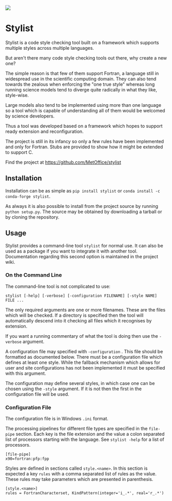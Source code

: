 ![](https://github.com/MetOffice/stylist/workflows/Python%20package/badge.svg)

# Stylist

Stylist is a code style checking tool built on a framework which supports
multiple styles across multiple languages.

But aren't there many code style checking tools out there, why create a new
one?

The simple reason is that few of them support Fortran, a language still in
widespread use in the scientific computing domain. They can also tend towards
the zealous when enforcing the "one true style" whereas long running science
models tend to diverge quite radically in what they like, style-wise.

Large models also tend to be implemented using more than one language so a
tool which is capable of understanding all of them would be welcomed by
science developers.

Thus a tool was developed based on a framework which hopes to support ready
extension and reconfiguration.

The project is still in its infancy so only a few rules have been implemented
and only for Fortran. Stubs are provided to show how it might be extended to
support C.

Find the project at https://github.com/MetOffice/stylist

## Installation

Installation can be as simple as `pip install stylist` or
`conda install -c conda-forge stylist`.

As always it is also possible to install from the project source by running
`python setup.py`. The source may be obtained by downloading a tarball or by
cloning the repository.

## Usage

Stylist provides a command-line tool `stylist` for normal use. It can also be
used as a package if you want to integrate it with another tool. Documentation
regarding this second option is maintained in the project wiki.

### On the Command Line

The command-line tool is not complicated to use:

 `stylist [-help] [-verbose]
          [-configuration FILENAME]
          [-style NAME]
          FILE ...`

The only required arguments are one or more filenames. These are the files
which will be checked. If a directory is specified then the tool will
automatically descend into it checking all files which it recognises by
extension.

If you want a running commentary of what the tool is doing then use the
`-verbose` argument.

A configuration file may specified with `-configuration` . This file should be
formatted as documented below. There must be a configuration file which defines
at least one style. While the fallback mechanism which allows for user and site
configurations has not been implemented it must be specified with this argument.

The configuration may define several styles, in which case one can be chosen
using the `-style` argument. If it is not then the first in the configuration
file will be used.

### Configuration File

The configuration file is in Windows `.ini` format.

The processing pipelines for different file types are specified in the
`file-pipe` section. Each key is the file extension and the value a colon
separated list of processors starting with the language. See `stylist -help`
for a list of processors.

```
[file-pipe]
x90=fortran:pfp:fpp
```

Styles are defined in sections called `style.<name>`. In this section is
expected a key `rules` with a comma separated list of rules as the value. These
rules may take parameters which are presented in parenthesis.

```
[style.<name>]
rules = FortranCharacterset, KindPattern(integer='i_.*', real='r_.*')

```
